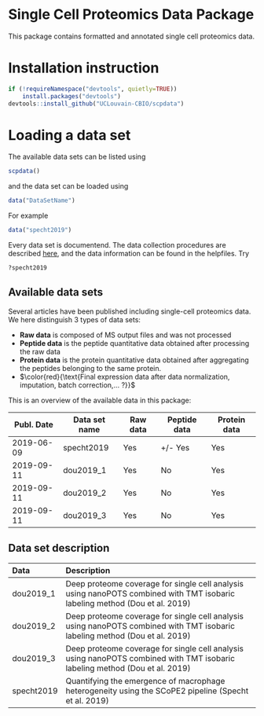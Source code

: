 
# Single Cell Proteomics Data Package

This package contains formatted and annotated single cell proteomics data.

# Installation instruction 

```r
if (!requireNamespace("devtools", quietly=TRUE))
    install.packages("devtools")
devtools::install_github("UCLouvain-CBIO/scpdata")
```

# Loading a data set 

The available data sets can be listed using 

```r
scpdata()
```

and the data set can be loaded using 

```r
data("DataSetName")
```

For example

```r
data("specht2019")
```

Every data set is documentend. The data collection procedures are described [here](https://github.com/UCLouvain-CBIO/scpdata/inst/README.md), and the data information can be found in the helpfiles. Try

```r
?specht2019
```

## Available data sets

Several articles have been published including single-cell proteomics data. We here distinguish 3 types of data sets: 

* **Raw data** is composed of MS output files and was not processed
* **Peptide data** is the peptide quantitative data obtained after processing the raw data
* **Protein data** is the protein quantitative data obtained after aggregating the peptides belonging to the same protein. 
* $\color{red}{\text{Final expression data after data normalization, imputation, batch correction,... ?}}$

This is an overview of the available data in this package: 

Publ. Date | Data set name | Raw data | Peptide data | Protein data 
---------- | ------------- | -------- | ------------ | ------------
2019-06-09 | specht2019    | Yes      | +/- Yes      | Yes
2019-09-11 | dou2019_1     | Yes      | No           | Yes 
2019-09-11 | dou2019_2     | Yes      | No           | Yes
2019-09-11 | dou2019_3     | Yes      | No           | Yes 

## Data set description 
  
<!-- 
#### Run this and paste output below
desc <- scpdata()$result[, -c(1,2), drop=F]
colnames(desc) <- c("Data", "Description")
knitr::kable(desc) 
-->

|Data       |Description                                                                                                                 |
|:----------|:---------------------------------------------------------------------------------------------------------------------------|
|dou2019_1  |Deep proteome coverage for single cell analysis using nanoPOTS combined with TMT isobaric labeling method (Dou et al. 2019) |
|dou2019_2  |Deep proteome coverage for single cell analysis using nanoPOTS combined with TMT isobaric labeling method (Dou et al. 2019) |
|dou2019_3  |Deep proteome coverage for single cell analysis using nanoPOTS combined with TMT isobaric labeling method (Dou et al. 2019) |
|specht2019 |Quantifying the emergence of macrophage heterogeneity using the SCoPE2 pipeline (Specht et al. 2019)                        |

